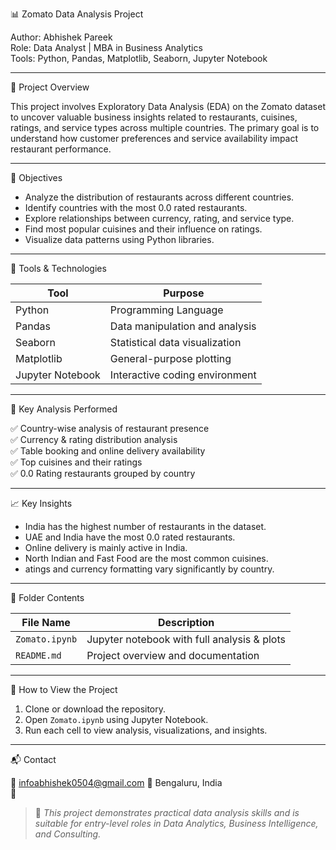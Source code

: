📊 Zomato Data Analysis Project

Author: Abhishek Pareek  
Role: Data Analyst | MBA in Business Analytics  
Tools: Python, Pandas, Matplotlib, Seaborn, Jupyter Notebook  

---

📁 Project Overview

This project involves Exploratory Data Analysis (EDA) on the Zomato dataset to uncover valuable business insights related to restaurants, cuisines, ratings, and service types across multiple countries. The primary goal is to understand how customer preferences and service availability impact restaurant performance.

---

🎯 Objectives

- Analyze the distribution of restaurants across different countries.
- Identify countries with the most 0.0 rated restaurants.
- Explore relationships between currency, rating, and service type.
- Find most popular cuisines and their influence on ratings.
- Visualize data patterns using Python libraries.

---

 🧰 Tools & Technologies

| Tool           | Purpose                              |
|----------------|--------------------------------------|
| Python         | Programming Language                 |
| Pandas         | Data manipulation and analysis       |
| Seaborn        | Statistical data visualization       |
| Matplotlib     | General-purpose plotting             |
| Jupyter Notebook | Interactive coding environment     |

---

📌 Key Analysis Performed

✅ Country-wise analysis of restaurant presence  
✅ Currency & rating distribution analysis  
✅ Table booking and online delivery availability  
✅ Top cuisines and their ratings  
✅ 0.0 Rating restaurants grouped by country  

---

 📈 Key Insights

- India has the highest number of restaurants in the dataset.  
- UAE and India have the most 0.0 rated restaurants.  
- Online delivery is mainly active in India.  
- North Indian and Fast Food are the most common cuisines.  
- atings and currency formatting vary significantly by country.

---

📂 Folder Contents

| File Name          | Description                                  |
|--------------------|----------------------------------------------|
| `Zomato.ipynb`     | Jupyter notebook with full analysis & plots  |
| `README.md`        | Project overview and documentation           |

---

 🚀 How to View the Project

1. Clone or download the repository.
2. Open `Zomato.ipynb` using Jupyter Notebook.
3. Run each cell to view analysis, visualizations, and insights.

---

📬 Contact

📧 infoabhishek0504@gmail.com
📍 Bengaluru, India  
🔗 


> 💼 *This project demonstrates practical data analysis skills and is suitable for entry-level roles in Data Analytics, Business Intelligence, and Consulting.*


